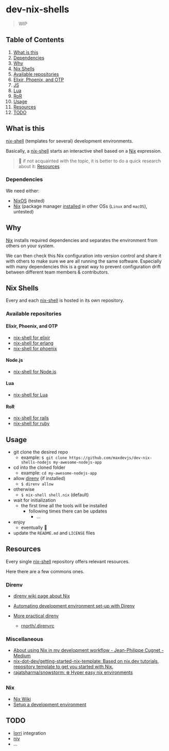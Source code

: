 # dev-nix-shells

> WIP

## Table of Contents

1. [What is this](#what-is-this)
1. [Dependencies](#dependencies)
1. [Why](#why)
1. [Nix Shells](#nix-shells)
1. [Available repositories](#available-repositories)
1. [Elixir, Phoenix, and OTP](#elixir-phoenix-and-otp)
1. [JS](#js)
1. [Lua](#lua)
1. [RoR](#ror)
1. [Usage](#usage)
1. [Resources](#resources)
1. [TODO](#todo)

## What is this

[nix-shell](https://nixos.org/manual/nix/stable/#description-13) (templates for several) development environments.

Basically, a [nix-shell](https://nixos.org/manual/nix/stable/#description-13) starts an interactive shell based on a [Nix](https://github.com/NixOS/nix) expression.

> 🧐 if not acquainted with the topic, it is better to do a quick research about it: [Resources](#resources)

### Dependencies

We need either:

- [NixOS](nixos.org/) (tested)
- [Nix](https://github.com/NixOS/nix) (package manager [installed](https://nixos.org/manual/nix/stable/#ch-installing-binary) in other OSs (`Linux` and `macOS`), untested)

## Why

[Nix](https://github.com/NixOS/nix) installs required dependencies and separates the environment from others on your system.

We can then check this Nix configuration into version control and share it with others to make sure we are all running the same software. Especially with many dependencies this is a great way to prevent configuration drift between different team members & contributors.

## Nix Shells

Every and each [nix-shell](https://nixos.org/manual/nix/stable/#description-13) is hosted in its own repository.

### Available repositories

#### Elixir, Phoenix, and OTP

- [nix-shell for elixir](https://github.com/maxdevjs/dev-nix-shells-elixir)
- [nix-shell for erlang](https://github.com/maxdevjs/dev-nix-shells-erlang)
- [nix-shell for phoenix](https://github.com/maxdevjs/dev-nix-shells-phoenix)

#### Node.js

- [nix-shell for Node.js](https://github.com/maxdevjs/dev-nix-shells-nodejs)

#### Lua

- [nix-shell for Lua](https://github.com/maxdevjs/dev-nix-shells-lua)

#### RoR

- [nix-shell for rails](https://github.com/maxdevjs/dev-nix-shells-rails)
- [nix-shell for ruby](https://github.com/maxdevjs/dev-nix-shells-ruby)

## Usage

- git clone the desired repo
  - example: `$ git clone https://github.com/maxdevjs/dev-nix-shells-nodejs my-awesome-nodejs-app`
- cd into the cloned folder
  - example: `cd my-awesome-nodejs-app`
- allow [direnv](https://direnv.net/) (if installed)
  - `$ direnv allow`
- otherwise
  - `$ nix-shell shell.nix` (default)
- wait for initialization
  - the first time all the tools will be installed
    - following times there can be updates
      - ...
- enjoy
  - eventually 🤔
- update the `README.md` and `LICENSE` files

## Resources

Every single [nix-shell](https://nixos.org/manual/nix/stable/#description-13) repository offers relevant resources.

Here there are a few commons ones.

### Direnv

- [direnv wiki page about Nix](https://github.com/direnv/direnv/wiki/Nix)
- [Automating development environment set-up with Direnv](http://www.futurile.net/2016/02/03/automating-environment-setup-with-direnv/)
- [More prac­ti­cal direnv](https://rnorth.org/more-practical-direnv/)

  - [rnorth/.direnvrc](https://gist.github.com/rnorth/0fd5048da85957da39c17bd49c4ca922)

### Miscellaneous

- [About using Nix in my development workflow - Jean-Philippe Cugnet - Medium](https://medium.com/@ejpcmac/about-using-nix-in-my-development-workflow-12422a1f2f4c)
- [nix-dot-dev/getting-started-nix-template: Based on nix.dev tutorials, repository template to get you started with Nix.](https://github.com/nix-dot-dev/getting-started-nix-template)
- [rajatsharma/snowstorm: ❄️ Hyper easy nix environments](https://github.com/rajatsharma/snowstorm)

### Nix

- [Nix Wiki](https://nixos.wiki/wiki/Nix)
- [Setup a development environment](https://nixos.org/guides/dev-environment.html)

## TODO

- [lorri](https://github.com/nix-community/lorri) integration
- [niv](https://github.com/joefiorini/niv)
- ...
